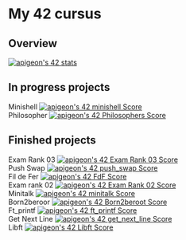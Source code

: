 # My 42 cursus

## Overview
[![apigeon's 42 stats](https://badge42.vercel.app/api/v2/cl6s7rz9200060hmie6brz1kh/stats?cursusId=21&coalitionId=47)]([https://github.com/JaeSeoKim/badge42](https://profile.intra.42.fr/users/apigeon))

## In progress projects
Minishell [![apigeon's 42 minishell Score](https://badge42.vercel.app/api/v2/cl6s7rz9200060hmie6brz1kh/project/2718869)](https://github.com/JaeSeoKim/badge42) </br>
Philosopher [![apigeon's 42 Philosophers Score](https://badge42.vercel.app/api/v2/cl6s7rz9200060hmie6brz1kh/project/2706469)](https://github.com/JaeSeoKim/badge42) </br>

## Finished projects
Exam Rank 03 [![apigeon's 42 Exam Rank 03 Score](https://badge42.vercel.app/api/v2/cl6s7rz9200060hmie6brz1kh/project/2706471)](https://github.com/JaeSeoKim/badge42) </br>
Push Swap [![apigeon's 42 push_swap Score](https://badge42.vercel.app/api/v2/cl6s7rz9200060hmie6brz1kh/project/2601434)](https://github.com/JaeSeoKim/badge42) </br>
Fil de Fer [![apigeon's 42 FdF Score](https://badge42.vercel.app/api/v2/cl6s7rz9200060hmie6brz1kh/project/2601433)](https://github.com/JaeSeoKim/badge42) </br>
Exam rank 02 [![apigeon's 42 Exam Rank 02 Score](https://badge42.vercel.app/api/v2/cl6s7rz9200060hmie6brz1kh/project/2602088)](https://github.com/JaeSeoKim/badge42) </br>
Minitalk [![apigeon's 42 minitalk Score](https://badge42.vercel.app/api/v2/cl6s7rz9200060hmie6brz1kh/project/2601432)](https://github.com/JaeSeoKim/badge42) </br>
Born2beroor [![apigeon's 42 Born2beroot Score](https://badge42.vercel.app/api/v2/cl6s7rz9200060hmie6brz1kh/project/2430272)](https://github.com/JaeSeoKim/badge42) </br>
Ft_printf [![apigeon's 42 ft_printf Score](https://badge42.vercel.app/api/v2/cl6s7rz9200060hmie6brz1kh/project/2430271)](https://github.com/JaeSeoKim/badge42) </br>
Get Next Line [![apigeon's 42 get_next_line Score](https://badge42.vercel.app/api/v2/cl6s7rz9200060hmie6brz1kh/project/2430270)](https://github.com/JaeSeoKim/badge42) </br>
Libft [![apigeon's 42 Libft Score](https://badge42.vercel.app/api/v2/cl6s7rz9200060hmie6brz1kh/project/2415386)](https://github.com/JaeSeoKim/badge42) </br>
